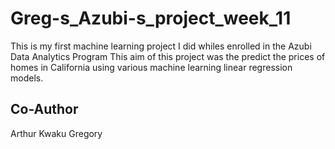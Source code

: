# Greg-s_Azubi-s_project_week_11
This is my first machine learning project I did whiles enrolled in the Azubi Data Analytics Program 
This aim of this project was the predict the prices of homes in California using various machine learning linear regression models. 


## Co-Author

Arthur Kwaku Gregory
